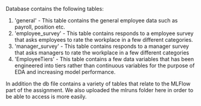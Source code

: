 Database contains the following tables:
1. 'general' - This table contains the general employee data such as payroll, position etc.
2. 'employee_survey' - This table contains responds to a employee survey that asks employees to rate the workplace in a few different categories.
3. 'manager_survey' - This table contains responds to a manager survey that asks managers to rate the workplace in a few different categories
4. 'EmployeeTiers' - This table contains a few data variables that has been engineered into tiers rather than continuous variables for the purpose of EDA and increasing model performance.

In addition the db file contains a variety of tables that relate to the MLFlow part of the assignment.
We also uploaded the mlruns folder here in order to be able to access is more easily.
